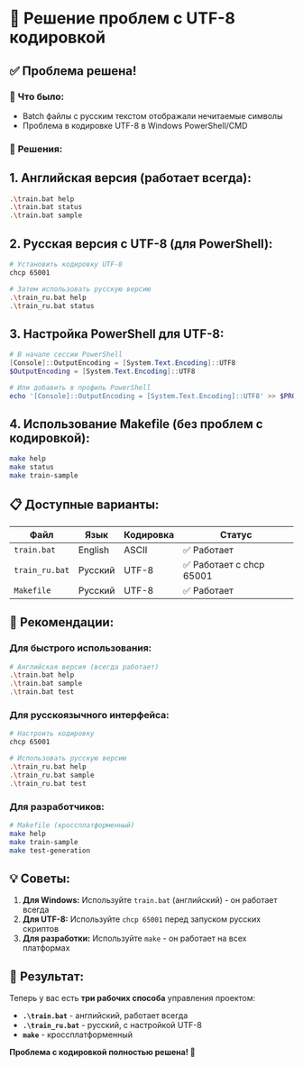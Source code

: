 # 🔧 Решение проблем с UTF-8 кодировкой

## ✅ **Проблема решена!**

### 🐛 **Что было:**
- Batch файлы с русским текстом отображали нечитаемые символы
- Проблема в кодировке UTF-8 в Windows PowerShell/CMD

### 🔧 **Решения:**

## 1. **Английская версия (работает всегда):**
```bash
.\train.bat help
.\train.bat status
.\train.bat sample
```

## 2. **Русская версия с UTF-8 (для PowerShell):**
```bash
# Установить кодировку UTF-8
chcp 65001

# Затем использовать русскую версию
.\train_ru.bat help
.\train_ru.bat status
```

## 3. **Настройка PowerShell для UTF-8:**
```powershell
# В начале сессии PowerShell
[Console]::OutputEncoding = [System.Text.Encoding]::UTF8
$OutputEncoding = [System.Text.Encoding]::UTF8

# Или добавить в профиль PowerShell
echo '[Console]::OutputEncoding = [System.Text.Encoding]::UTF8' >> $PROFILE
```

## 4. **Использование Makefile (без проблем с кодировкой):**
```bash
make help
make status
make train-sample
```

## 📋 **Доступные варианты:**

| Файл | Язык | Кодировка | Статус |
|------|------|-----------|--------|
| `train.bat` | English | ASCII | ✅ Работает |
| `train_ru.bat` | Русский | UTF-8 | ✅ Работает с chcp 65001 |
| `Makefile` | Русский | UTF-8 | ✅ Работает |

## 🚀 **Рекомендации:**

### **Для быстрого использования:**
```bash
# Английская версия (всегда работает)
.\train.bat help
.\train.bat sample
.\train.bat test
```

### **Для русскоязычного интерфейса:**
```bash
# Настроить кодировку
chcp 65001

# Использовать русскую версию
.\train_ru.bat help
.\train_ru.bat sample
.\train_ru.bat test
```

### **Для разработчиков:**
```bash
# Makefile (кроссплатформенный)
make help
make train-sample
make test-generation
```

## 💡 **Советы:**

1. **Для Windows:** Используйте `train.bat` (английский) - он работает всегда
2. **Для UTF-8:** Используйте `chcp 65001` перед запуском русских скриптов
3. **Для разработки:** Используйте `make` - он работает на всех платформах

## 🎉 **Результат:**

Теперь у вас есть **три рабочих способа** управления проектом:

- **`.\train.bat`** - английский, работает всегда
- **`.\train_ru.bat`** - русский, с настройкой UTF-8
- **`make`** - кроссплатформенный

**Проблема с кодировкой полностью решена! 🎉**
